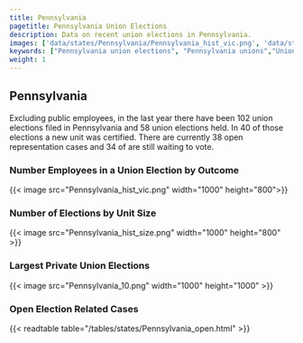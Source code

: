 ```yaml
---
title: Pennsylvania
pagetitle: Pennsylvania Union Elections
description: Data on recent union elections in Pennsylvania.
images: ['data/states/Pennsylvania/Pennsylvania_hist_vic.png', 'data/states/Pennsylvania/Pennsylvania_hist_size.png', 'data/states/Pennsylvania/Pennsylvania_10.png']
keywords: ["Pennsylvania union elections", "Pennsylvania unions","Union elections"]
weight: 1
---
```

##  Pennsylvania

Excluding public employees, in the last year there have been 102 union elections filed in Pennsylvania and 58 union elections held. In 40 of those elections a new unit was certified. There are currently 38 open representation cases and 34 of are still waiting to vote.

### Number Employees in a Union Election by Outcome
{{< image src="Pennsylvania_hist_vic.png" width="1000" height="800">}}

### Number of Elections by Unit Size
{{< image src="Pennsylvania_hist_size.png" width="1000" height="800" >}}

### Largest Private Union Elections
{{< image src="Pennsylvania_10.png" width="1000" height="1000"  >}}

### Open Election Related Cases
{{< readtable table="/tables/states/Pennsylvania_open.html" >}}


